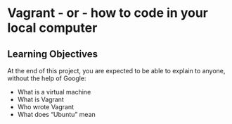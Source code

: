 # Vagrant - or - how to code in your local computer

## Learning Objectives

At the end of this project, you are expected to be able to explain to anyone, without the help of Google:

* What is a virtual machine
* What is Vagrant
* Who wrote Vagrant
* What does “Ubuntu” mean 
